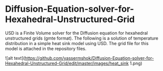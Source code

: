 # Diffusion-Equation-solver-for-Hexahedral-Unstructured-Grid
USD is a Finite Volume solver for the Diffusion equation for hexahedral unstructured grids (gmte format). The following is a solution of temperature distribution in a simple heat sink model using USD. The grid file for this model is attached in the repository files.

![alt text](https://github.com/yassermshok/Diffusion-Equation-solver-for-Hexahedral-Unstructured-Grid/edit/master/images/heat_sink 1.png)
